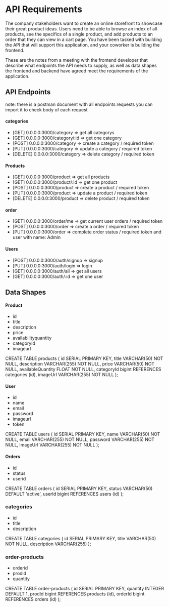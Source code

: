 # API Requirements

The company stakeholders want to create an online storefront to showcase their great product ideas. Users need to be able to browse an index of all products, see the specifics of a single product, and add products to an order that they can view in a cart page. You have been tasked with building the API that will support this application, and your coworker is building the frontend.

These are the notes from a meeting with the frontend developer that describe what endpoints the API needs to supply, as well as data shapes the frontend and backend have agreed meet the requirements of the application.

## API Endpoints

note: there is a postman document with all endpoints requests you can import it to check body of each request

#### categories

- [GET] 0.0.0.0:3000/category => get all categorys
- [GET] 0.0.0.0:3000/category/:id => get one category
- [POST] 0.0.0.0:3000/category => create a category / required token
- [PUT] 0.0.0.0:3000/category => update a category / required token
- [DELETE] 0.0.0.0:3000/category => delete category / required token

#### Products

- [GET] 0.0.0.0:3000/product => get all products
- [GET] 0.0.0.0:3000/product/:id => get one product
- [POST] 0.0.0.0:3000/product => create a product / required token
- [PUT] 0.0.0.0:3000/product => update a product / required token
- [DELETE] 0.0.0.0:3000/product => delete product / required token

#### order

- [GET] 0.0.0.0:3000/order/me => get current user orders / required token
- [POST] 0.0.0.0:3000/order => create a order / required token
- [PUT] 0.0.0.0:3000/order => complete order status / required token and user with name: Admin

#### Users

- [POST] 0.0.0.0:3000/auth/signup => signup
- [PUT] 0.0.0.0:3000/auth/login => login
- [GET] 0.0.0.0:3000/auth/all => get all users
- [GET] 0.0.0.0:3000/auth/:id => get one user

## Data Shapes

#### Product

- id
- title
- description
- price
- availabilityquantity
- categoryid
- imageurl

CREATE TABLE products (
id SERIAL PRIMARY KEY,
title VARCHAR(50) NOT NULL,
description VARCHAR(255) NOT NULL,
price VARCHAR(50) NOT NULL,
availableQuantity FLOAT NOT NULL,
categoryId bigint REFERENCES categories (id),
imageUrl VARCHAR(255) NOT NULL
);

#### User

- id
- name
- email
- password
- imageurl
- token

CREATE TABLE users (
id SERIAL PRIMARY KEY,
name VARCHAR(50) NOT NULL,
email VARCHAR(255) NOT NULL,
password VARCHAR(255) NOT NULL,
imageUrl VARCHAR(255) NOT NULL
);

#### Orders

- id
- status
- userid

CREATE TABLE orders (
id SERIAL PRIMARY KEY,
status VARCHAR(50) DEFAULT 'active',
userId bigint REFERENCES users (id)
);

### categories

- id
- title
- description

CREATE TABLE categories (
id SERIAL PRIMARY KEY,
title VARCHAR(50) NOT NULL,
description VARCHAR(255)
);

### order-products

- orderid
- prodid
- quantity

CREATE TABLE order-products (
id SERIAL PRIMARY KEY,
quantity INTEGER DEFAULT 1,
prodId bigint REFERENCES products (id),
orderId bigint REFERENCES orders (id)
);
